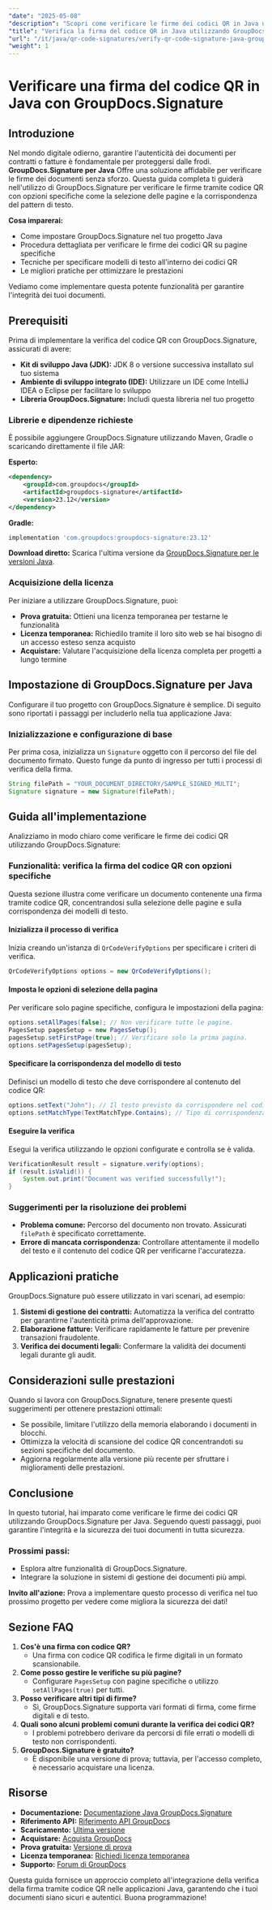 ```yaml
---
"date": "2025-05-08"
"description": "Scopri come verificare le firme dei codici QR in Java utilizzando la potente libreria GroupDocs.Signature. Questa guida illustra la configurazione, le opzioni di verifica e le best practice."
"title": "Verifica la firma del codice QR in Java utilizzando GroupDocs.Signature&#58; una guida completa"
"url": "/it/java/qr-code-signatures/verify-qr-code-signature-java-groupdocs-signature/"
"weight": 1
---
```


# Verificare una firma del codice QR in Java con GroupDocs.Signature

## Introduzione

Nel mondo digitale odierno, garantire l'autenticità dei documenti per contratti o fatture è fondamentale per proteggersi dalle frodi. **GroupDocs.Signature per Java** Offre una soluzione affidabile per verificare le firme dei documenti senza sforzo. Questa guida completa ti guiderà nell'utilizzo di GroupDocs.Signature per verificare le firme tramite codice QR con opzioni specifiche come la selezione delle pagine e la corrispondenza del pattern di testo.

**Cosa imparerai:**

- Come impostare GroupDocs.Signature nel tuo progetto Java
- Procedura dettagliata per verificare le firme dei codici QR su pagine specifiche
- Tecniche per specificare modelli di testo all'interno dei codici QR
- Le migliori pratiche per ottimizzare le prestazioni

Vediamo come implementare questa potente funzionalità per garantire l'integrità dei tuoi documenti.

## Prerequisiti

Prima di implementare la verifica del codice QR con GroupDocs.Signature, assicurati di avere:

- **Kit di sviluppo Java (JDK):** JDK 8 o versione successiva installato sul tuo sistema
- **Ambiente di sviluppo integrato (IDE):** Utilizzare un IDE come IntelliJ IDEA o Eclipse per facilitare lo sviluppo
- **Libreria GroupDocs.Signature:** Includi questa libreria nel tuo progetto

### Librerie e dipendenze richieste

È possibile aggiungere GroupDocs.Signature utilizzando Maven, Gradle o scaricando direttamente il file JAR:

**Esperto:**

```xml
<dependency>
    <groupId>com.groupdocs</groupId>
    <artifactId>groupdocs-signature</artifactId>
    <version>23.12</version>
</dependency>
```

**Gradle:**

```gradle
implementation 'com.groupdocs:groupdocs-signature:23.12'
```

**Download diretto:** 
Scarica l'ultima versione da [GroupDocs.Signature per le versioni Java](https://releases.groupdocs.com/signature/java/).

### Acquisizione della licenza

Per iniziare a utilizzare GroupDocs.Signature, puoi:

- **Prova gratuita:** Ottieni una licenza temporanea per testarne le funzionalità
- **Licenza temporanea:** Richiedilo tramite il loro sito web se hai bisogno di un accesso esteso senza acquisto
- **Acquistare:** Valutare l'acquisizione della licenza completa per progetti a lungo termine

## Impostazione di GroupDocs.Signature per Java

Configurare il tuo progetto con GroupDocs.Signature è semplice. Di seguito sono riportati i passaggi per includerlo nella tua applicazione Java:

### Inizializzazione e configurazione di base

Per prima cosa, inizializza un `Signature` oggetto con il percorso del file del documento firmato. Questo funge da punto di ingresso per tutti i processi di verifica della firma.

```java
String filePath = "YOUR_DOCUMENT_DIRECTORY/SAMPLE_SIGNED_MULTI";
Signature signature = new Signature(filePath);
```

## Guida all'implementazione

Analizziamo in modo chiaro come verificare le firme dei codici QR utilizzando GroupDocs.Signature:

### Funzionalità: verifica la firma del codice QR con opzioni specifiche

Questa sezione illustra come verificare un documento contenente una firma tramite codice QR, concentrandosi sulla selezione delle pagine e sulla corrispondenza dei modelli di testo.

#### Inizializza il processo di verifica

Inizia creando un'istanza di `QrCodeVerifyOptions` per specificare i criteri di verifica.

```java
QrCodeVerifyOptions options = new QrCodeVerifyOptions();
```

#### Imposta le opzioni di selezione della pagina

Per verificare solo pagine specifiche, configura le impostazioni della pagina:

```java
options.setAllPages(false); // Non verificare tutte le pagine.
PagesSetup pagesSetup = new PagesSetup();
pagesSetup.setFirstPage(true); // Verificare solo la prima pagina.
options.setPagesSetup(pagesSetup);
```

#### Specificare la corrispondenza del modello di testo

Definisci un modello di testo che deve corrispondere al contenuto del codice QR:

```java
options.setText("John"); // Il testo previsto da corrispondere nel codice QR.
options.setMatchType(TextMatchType.Contains); // Tipo di corrispondenza impostato su "Contiene".
```

#### Eseguire la verifica

Esegui la verifica utilizzando le opzioni configurate e controlla se è valida.

```java
VerificationResult result = signature.verify(options);
if (result.isValid()) {
    System.out.print("Document was verified successfully!");
}
```

### Suggerimenti per la risoluzione dei problemi

- **Problema comune:** Percorso del documento non trovato. Assicurati `filePath` è specificato correttamente.
- **Errore di mancata corrispondenza:** Controllare attentamente il modello del testo e il contenuto del codice QR per verificarne l'accuratezza.

## Applicazioni pratiche

GroupDocs.Signature può essere utilizzato in vari scenari, ad esempio:

1. **Sistemi di gestione dei contratti:** Automatizza la verifica del contratto per garantirne l'autenticità prima dell'approvazione.
2. **Elaborazione fatture:** Verificare rapidamente le fatture per prevenire transazioni fraudolente.
3. **Verifica dei documenti legali:** Confermare la validità dei documenti legali durante gli audit.

## Considerazioni sulle prestazioni

Quando si lavora con GroupDocs.Signature, tenere presente questi suggerimenti per ottenere prestazioni ottimali:

- Se possibile, limitare l'utilizzo della memoria elaborando i documenti in blocchi.
- Ottimizza la velocità di scansione del codice QR concentrandoti su sezioni specifiche del documento.
- Aggiorna regolarmente alla versione più recente per sfruttare i miglioramenti delle prestazioni.

## Conclusione

In questo tutorial, hai imparato come verificare le firme dei codici QR utilizzando GroupDocs.Signature per Java. Seguendo questi passaggi, puoi garantire l'integrità e la sicurezza dei tuoi documenti in tutta sicurezza. 

### Prossimi passi:

- Esplora altre funzionalità di GroupDocs.Signature.
- Integrare la soluzione in sistemi di gestione dei documenti più ampi.

**Invito all'azione:** Prova a implementare questo processo di verifica nel tuo prossimo progetto per vedere come migliora la sicurezza dei dati!

## Sezione FAQ

1. **Cos'è una firma con codice QR?**
   - Una firma con codice QR codifica le firme digitali in un formato scansionabile.
2. **Come posso gestire le verifiche su più pagine?**
   - Configurare `PagesSetup` con pagine specifiche o utilizzo `setAllPages(true)` per tutti.
3. **Posso verificare altri tipi di firme?**
   - Sì, GroupDocs.Signature supporta vari formati di firma, come firme digitali e di testo.
4. **Quali sono alcuni problemi comuni durante la verifica dei codici QR?**
   - I problemi potrebbero derivare da percorsi di file errati o modelli di testo non corrispondenti.
5. **GroupDocs.Signature è gratuito?**
   - È disponibile una versione di prova; tuttavia, per l'accesso completo, è necessario acquistare una licenza.

## Risorse

- **Documentazione:** [Documentazione Java GroupDocs.Signature](https://docs.groupdocs.com/signature/java/)
- **Riferimento API:** [Riferimento API GroupDocs](https://reference.groupdocs.com/signature/java/)
- **Scaricamento:** [Ultima versione](https://releases.groupdocs.com/signature/java/)
- **Acquistare:** [Acquista GroupDocs](https://purchase.groupdocs.com/buy)
- **Prova gratuita:** [Versione di prova](https://releases.groupdocs.com/signature/java/)
- **Licenza temporanea:** [Richiedi licenza temporanea](https://purchase.groupdocs.com/temporary-license/)
- **Supporto:** [Forum di GroupDocs](https://forum.groupdocs.com/c/signature/)

Questa guida fornisce un approccio completo all'integrazione della verifica della firma tramite codice QR nelle applicazioni Java, garantendo che i tuoi documenti siano sicuri e autentici. Buona programmazione!